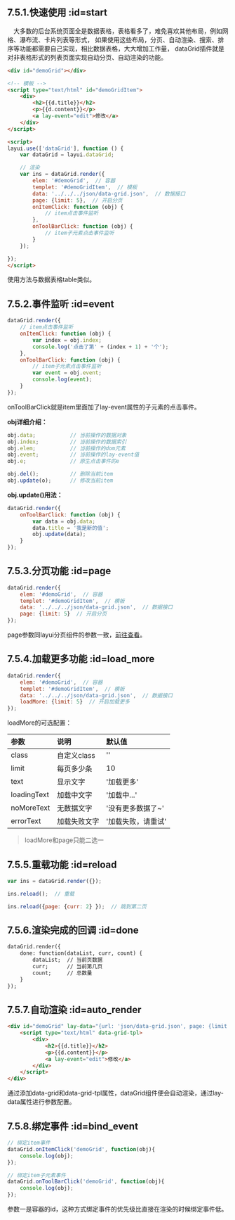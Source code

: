 ## 7.5.1.快速使用  :id=start
&emsp;大多数的后台系统页面全是数据表格，表格看多了，难免喜欢其他布局，例如网格、瀑布流、卡片列表等形式，
如果使用这些布局，分页、自动渲染、搜索、排序等功能都需要自己实现，相比数据表格，大大增加工作量，
dataGrid插件就是对非表格形式的列表页面实现自动分页、自动渲染的功能。

```html
<div id="demoGrid"></div>

<!-- 模板 -->
<script type="text/html" id="demoGridItem">
    <div>
        <h2>{{d.title}}</h2>
        <p>{{d.content}}</p>
        <a lay-event="edit">修改</a>
    </div>
</script>

<script>
layui.use(['dataGrid'], function () {
    var dataGrid = layui.dataGrid;

    // 渲染
    var ins = dataGrid.render({
        elem: '#demoGrid',  // 容器
        templet: '#demoGridItem',  // 模板
        data: '../../../json/data-grid.json',  // 数据接口
        page: {limit: 5},  // 开启分页
        onItemClick: function (obj) { 
            // item点击事件监听
        },  
        onToolBarClick: function (obj) { 
            // item子元素点击事件监听
        }
    });

});
</script>
```

使用方法与数据表格table类似。


## 7.5.2.事件监听  :id=event
```javascript
dataGrid.render({
    // item点击事件监听
    onItemClick: function (obj) { 
        var index = obj.index;
        console.log('点击了第' + (index + 1) + '个');
    },  
    onToolBarClick: function (obj) { 
        // item子元素点击事件监听
        var event = obj.event;
        console.log(event);
    }
});
```
onToolBarClick就是item里面加了lay-event属性的子元素的点击事件。

**obj详细介绍：**
```javascript
obj.data;           // 当前操作的数据对象
obj.index;          // 当前操作的数据索引
obj.elem;           // 当前操作的dom元素
obj.event;          // 当前操作的lay-event值
obj.e;              // 原生点击事件的e

obj.del();          // 删除当前item
obj.update(o);      // 修改当前item
```

**obj.update()用法：**

```javascript
dataGrid.render({
    onToolBarClick: function (obj) { 
        var data = obj.data;
        data.title = '我是新的值';
        obj.update(data);
    }
});
```

## 7.5.3.分页功能  :id=page
```javascript
dataGrid.render({
    elem: '#demoGrid',  // 容器
    templet: '#demoGridItem',  // 模板
    data: '../../../json/data-grid.json',  // 数据接口
    page: {limit: 5}  // 开启分页
});
```
page参数同layui分页组件的参数一致，[前往查看](https://www.layui.com/doc/modules/laypage.html#options)。


## 7.5.4.加载更多功能  :id=load_more
```javascript
dataGrid.render({
    elem: '#demoGrid',  // 容器
    templet: '#demoGridItem',  // 模板
    data: '../../../json/data-grid.json',  // 数据接口
    loadMore: {limit: 5}  // 开启加载更多
});
```
loadMore的可选配置：

参数 | 说明 | 默认值
:--- | :--- | :---
class | 自定义class | ''
limit | 每页多少条 | 10
text | 显示文字 | '加载更多'
loadingText | 加载中文字 | '加载中...'
noMoreText | 无数据文字 | '没有更多数据了~'
errorText | 加载失败文字 | '加载失败，请重试'

> loadMore和page只能二选一


## 7.5.5.重载功能  :id=reload
```javascript
var ins = dataGrid.render({});

ins.reload();  // 重载

ins.reload({page: {curr: 2} });  // 跳到第二页
```


## 7.5.6.渲染完成的回调  :id=done
```html
dataGrid.render({
    done: function(dataList, curr, count) {
        dataList;  // 当前页数据
        curr;      // 当前第几页
        count;     // 总数量
    }
});
```


## 7.5.7.自动渲染  :id=auto_render
```html
<div id="demoGrid" lay-data="{url: 'json/data-grid.json', page: {limit: 5} }" data-grid>
    <script type="text/html" data-grid-tpl>
        <div>
            <h2>{{d.title}}</h2>
            <p>{{d.content}}</p>
            <a lay-event="edit">修改</a>
        </div>
    </script>
</div>
```
通过添加data-grid和data-grid-tpl属性，dataGrid组件便会自动渲染，通过lay-data属性进行参数配置。


## 7.5.8.绑定事件  :id=bind_event
```javascript
// 绑定item事件
dataGrid.onItemClick('demoGrid', function(obj){
    console.log(obj);
});

// 绑定item子元素事件
dataGrid.onToolBarClick('demoGrid', function(obj){
    console.log(obj);
});
```

参数一是容器的id，这种方式绑定事件的优先级比直接在渲染的时候绑定事件低。

